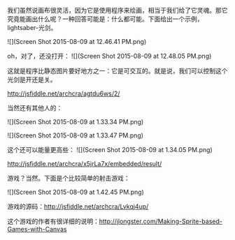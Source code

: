 我们虽然说画布很灵活，因为它是使用程序来绘画，相当于我们给了它灵魂。那它究竟能画出什么呢？一种回答可能是：什么都可能。下面给出一个示例，lightsaber-光剑。

![](Screen Shot 2015-08-09 at 12.46.41 PM.png)

oh，对了，还没打开：
![](Screen Shot 2015-08-09 at 12.48.05 PM.png)

这就是程序比静态图片要好地方之一：它是可交互的。就是说，我们可以控制这个光剑是开还是关。

http://jsfiddle.net/archcra/agtdu6ws/2/

当然还有其他人的：


![](Screen Shot 2015-08-09 at 1.33.34 PM.png)

![](Screen Shot 2015-08-09 at 1.33.47 PM.png)

这个还可以能量更高些：
![](Screen Shot 2015-08-09 at 1.34.05 PM.png)


http://jsfiddle.net/archcra/x5jrLa7x/embedded/result/


游戏？当然。下面是个比较简单的射击游戏：

![](Screen Shot 2015-08-09 at 1.42.45 PM.png)


游戏的源码：http://jsfiddle.net/archcra/Lvkqj4up/

这个游戏的作者有很详细的说明：http://jlongster.com/Making-Sprite-based-Games-with-Canvas


